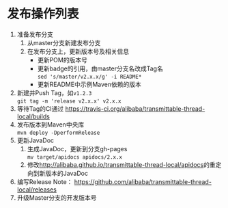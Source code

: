 发布操作列表
===============================

1. 准备发布分支
    1. 从master分支新建发布分支
    1. 在发布分支上，更新版本号及相关信息
        - 更新POM的版本号
        - 更新badge的引用，由master分支名改成Tag名  
            `sed 's/master/v2.x.x/g' -i README*`
        - 更新README中示例Maven依赖的版本
1. 新建并Push Tag，如`v1.2.3`  
    `git tag -m 'release v2.x.x' v2.x.x`
1. 等待Tag的CI通过 <https://travis-ci.org/alibaba/transmittable-thread-local/builds>
1. 发布版本到Maven中央库  
    `mvn deploy -DperformRelease`
1. 更新JavaDoc
    1. 生成JavaDoc，更新到分支gh-pages  
        `mv target/apidocs apidocs/2.x.x`
    1. 修改<http://alibaba.github.io/transmittable-thread-local/apidocs>的重定向到新版本的JavaDoc
1. 编写Release Note： <https://github.com/alibaba/transmittable-thread-local/releases>
1. 升级Master分支的开发版本号
